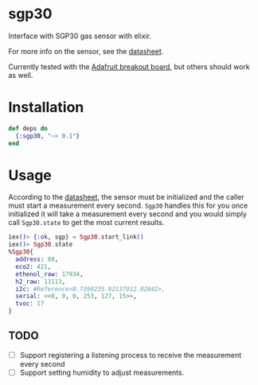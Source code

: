 # sgp30
Interface with SGP30 gas sensor with elixir.

For more info on the sensor, see the [datasheet](https://www.mouser.com/datasheet/2/682/Sensirion_Gas_Sensors_SGP30_Datasheet_EN-1148053.pdf).

Currently tested with the [Adafruit breakout board](https://www.adafruit.com/product/3709),
but others should work as well.

# Installation

```elixir
def deps do
  {:sgp30, "~> 0.1"}
end
```

# Usage

According to the [datasheet](https://www.mouser.com/datasheet/2/682/Sensirion_Gas_Sensors_SGP30_Datasheet_EN-1148053.pdf), the sensor must 
be initialized and the caller must start a measurement every second.
`Sgp30` handles this for you once initialized it will take a measurement
every second and you would simply call `Sgp30.state` to get the
most current results.

```elixir
iex()> {:ok, sgp} = Sgp30.start_link()
iex()> Sgp30.state
%Sgp30{
  address: 88,
  eco2: 421,
  ethenol_raw: 17934,
  h2_raw: 13113,
  i2c: #Reference<0.7390235.92137012.02842>,
  serial: <<0, 0, 0, 253, 127, 15>>,
  tvoc: 17
}
```

## TODO
- [ ] Support registering a listening process to receive the
measurement every second
- [ ] Support setting humidity to adjust measurements.